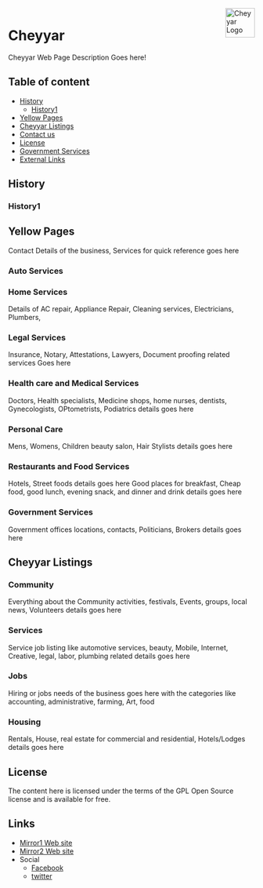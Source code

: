 <a href="[https://en.wikipedia.org/](https://en.wikipedia.org/wiki/Vedapureeswarar_Temple,_Cheyyar#/media/File:Cheyyar_temple.JPG)">
    <img src="[https://en.wikipedia.org/wiki/Vedapureeswarar_Temple,_Cheyyar#/media/File:Cheyyar_temple.JPG](https://en.wikipedia.org/wiki/Vedapureeswarar_Temple,_Cheyyar#/media/File:Cheyyar_temple.JPG)" alt="Cheyyar Logo" title="Aimeos" align="right" height="60" />
</a>

Cheyyar 
======================


Cheyyar Web Page Description Goes here! 


## Table of content

- [History](#History)
    - [History1](#History1)
- [Yellow Pages](#Yellow_Pages)
- [Cheyyar Listings](#Cheyyar_Listings)
- [Contact us](#Contact_us])
- [License](#license)
- [Government Services](#Government_Services)
- [External Links](#links)

## History


### History1

## Yellow Pages
Contact Details of the business, Services for quick reference goes here 
###  Auto Services 
###  Home Services 
Details of AC repair, Appliance Repair, Cleaning services, Electricians, Plumbers, 
###   Legal Services 
Insurance, Notary, Attestations, Lawyers, Document proofing related services Goes here 

###   Health care and Medical Services 
Doctors, Health specialists, Medicine shops, home nurses, dentists, Gynecologists, OPtometrists, Podiatrics  details goes here 
 
###   Personal Care
Mens, Womens, Children beauty salon, Hair Stylists details goes here 
###   Restaurants and Food Services 
Hotels, Street foods details goes here 
Good places for breakfast, Cheap food, good lunch, evening snack, and dinner and drink details goes here 

###   Government Services 
Government offices locations, contacts, Politicians, Brokers details goes here 


## Cheyyar Listings
###  Community
Everything about the Community activities, festivals, Events, groups, local news, Volunteers details goes here 

###  Services
Service job listing like automotive services, beauty, Mobile, Internet, Creative, legal, labor, plumbing related details goes here 
 
###  Jobs
Hiring or jobs needs of the business goes here with the categories like accounting, administrative, farming, Art, food

### Housing
Rentals, House, real estate for commercial and residential, Hotels/Lodges details goes here 

## License

The content here is licensed under the terms of the GPL Open Source license and is available for free.

## Links

* [Mirror1 Web site](https://cheyyar.com)
*  [Mirror2 Web site](https://cheyyaru.com)
* Social 
	* [Facebook](https://facebook.com)
	*  [twitter](https://twitter.com)
